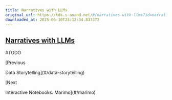 ```yaml
---
title: Narratives with LLMs
original_url: https://tds.s-anand.net/#/narratives-with-llms?id=narratives-with-llms
downloaded_at: 2025-06-10T23:12:34.837372
---
```


[Narratives with LLMs](#/narratives-with-llms?id=narratives-with-llms)
----------------------------------------------------------------------

#TODO

[Previous

Data Storytelling](#/data-storytelling)

[Next

Interactive Notebooks: Marimo](#/marimo)